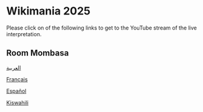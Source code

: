 # Wikimania 2025

Please click on of the following links to get to the YouTube stream of the live interpretation.


## Room Mombasa


[العربية](https://www.youtube.com/watch?v=EzoCUzB3Auc)

[Français](https://www.youtube.com/watch?v=U53m19uHkos)

[Español](https://www.youtube.com/watch?v=zQukXEfKhfg)

[Kiswahili](https://www.youtube.com/watch?v=GtprS8lCqiM)
